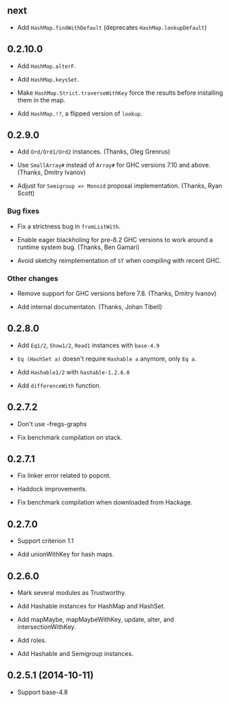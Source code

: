 ## next

 * Add `HashMap.findWithDefault` (deprecates `HashMap.lookupDefault`)

## 0.2.10.0

 * Add `HashMap.alterF`.

 * Add `HashMap.keysSet`.

 * Make `HashMap.Strict.traverseWithKey` force the results before
   installing them in the map.

 * Add `HashMap.!?`, a flipped version of `lookup`.

## 0.2.9.0

 * Add `Ord/Ord1/Ord2` instances. (Thanks, Oleg Grenrus)

 * Use `SmallArray#` instead of `Array#` for GHC versions 7.10 and above.
   (Thanks, Dmitry Ivanov)

 * Adjust for `Semigroup => Monoid` proposal implementation.
   (Thanks, Ryan Scott)

### Bug fixes

 * Fix a strictness bug in `fromListWith`.

 * Enable eager blackholing for pre-8.2 GHC versions to work around
   a runtime system bug. (Thanks, Ben Gamari)

 * Avoid sketchy reimplementation of `ST` when compiling with recent
   GHC.

### Other changes

 * Remove support for GHC versions before 7.8. (Thanks, Dmitry Ivanov)

 * Add internal documentaton. (Thanks, Johan Tibell)

## 0.2.8.0

 * Add `Eq1/2`, `Show1/2`, `Read1` instances with `base-4.9`

 * `Eq (HashSet a)` doesn't require `Hashable a` anymore, only `Eq a`.

 * Add `Hashable1/2` with `hashable-1.2.6.0`

 * Add `differenceWith` function.

## 0.2.7.2

 * Don't use -fregs-graphs

 * Fix benchmark compilation on stack.

## 0.2.7.1

 * Fix linker error related to popcnt.

 * Haddock improvements.

 * Fix benchmark compilation when downloaded from Hackage.

## 0.2.7.0

 * Support criterion 1.1

 * Add unionWithKey for hash maps.

## 0.2.6.0

 * Mark several modules as Trustworthy.

 * Add Hashable instances for HashMap and HashSet.

 * Add mapMaybe, mapMaybeWithKey, update, alter, and
   intersectionWithKey.

 * Add roles.

 * Add Hashable and Semigroup instances.

## 0.2.5.1 (2014-10-11)

 * Support base-4.8
